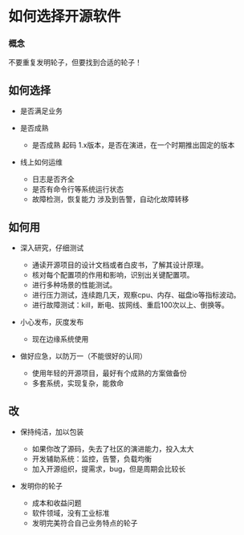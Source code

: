 # 如何选择开源软件

###  概念
不要重复发明轮子，但要找到合适的轮子！

## 如何选择
- 是否满足业务
- 是否成熟
  - 是否成熟 起码 1.x版本，是否在演进，在一个时期推出固定的版本

- 线上如何运维
  - 日志是否齐全
  - 是否有命令行等系统运行状态
  - 故障检测，恢复能力 涉及到告警，自动化故障转移


## 如何用
- 深入研究，仔细测试
  - 通读开源项目的设计文档或者白皮书，了解其设计原理。
  - 核对每个配置项的作用和影响，识别出关键配置项。
  - 进行多种场景的性能测试。
  - 进行压力测试，连续跑几天，观察cpu、内存、磁盘io等指标波动。
  - 进行故障测试：kill，断电、拔网线、重启100次以上、倒换等。



- 小心发布，灰度发布
  - 现在边缘系统使用

- 做好应急，以防万一（不能很好的认同）
  - 使用年轻的开源项目，最好有个成熟的方案做备份
  - 多套系统，实现复杂，能救命


## 改
- 保持纯洁，加以包装
  - 如果你改了源码，失去了社区的演进能力，投入太大
  - 开发辅助系统：监控，告警，负载均衡
  - 加入开源组织，提需求，bug，但是周期会比较长

- 发明你的轮子
  - 成本和收益问题
  - 软件领域，没有工业标准
  - 发明完美符合自己业务特点的轮子
